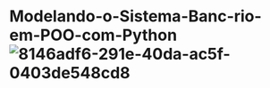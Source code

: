 # Modelando-o-Sistema-Banc-rio-em-POO-com-Python![8146adf6-291e-40da-ac5f-0403de548cd8](https://user-images.githubusercontent.com/87867234/193654879-125e0573-ac91-406f-9de3-ed6c2f119ee6.jpg)
